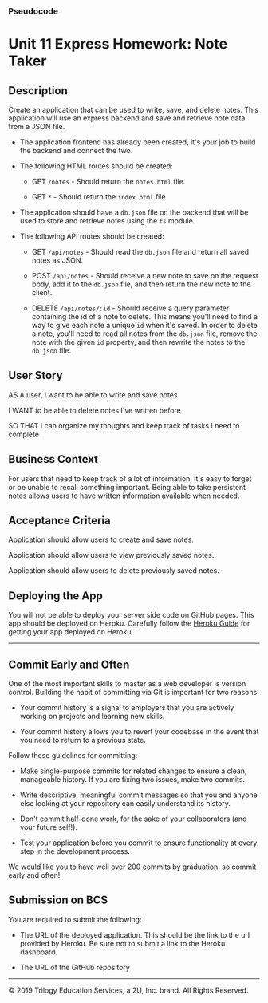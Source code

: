 ### Pseudocode

<!-- ran npm install under "Develop" folder so that I could require express module -->

<!-- added .gitignore file to your directory and include "node_modules", ".DS_Store/" -->

<!-- created routes directory to store individual routes folders: apiRoutes.js & htmlRoutes.js -->

<!-- ran npm i path under "Develop" folder so that I could require path module -->

<!-- worked on getting server.js file established and running our server -->

<!-- worked on establishing htmlRoutes.js file and linked to server.js -->

<!-- worked on establishing apiRoutes.js file and linked to server.js -->

<!-- worked on .get method within apiRoutes.js file -->

<!-- worked on initial .post method within apiRoutes.js file -->

<!-- worked on adding ID to object array via .post method within apiRoutes.js file -->

<!-- worked on adding fs.writeFileAsync to code for db.json file to get updated with notes -->

<!-- worked on adding fs.writeFileAsync to an arrow function as it will be used more than once -->

<!-- found a syntax error therefore now I'm able to use writeFile instead of writeFileAsync -->

<!-- worked on initial .delete method within apiRoutes.js file -->

<!-- could not get the .delete method to work, will likely need to address this in challenges, as well as
getting the * route to work as it created an issues with the apiRoutes file, at the end of the day, this hw assignment took way too long for me, and it's likely that I'm not grasping the concepts of object deconstructing fully and am unable to apply this -->

# Unit 11 Express Homework: Note Taker

## Description

Create an application that can be used to write, save, and delete notes. This application will use an express backend and save and retrieve note data from a JSON file.

- The application frontend has already been created, it's your job to build the backend and connect the two.

- The following HTML routes should be created:

  - GET `/notes` - Should return the `notes.html` file.

  - GET `*` - Should return the `index.html` file

- The application should have a `db.json` file on the backend that will be used to store and retrieve notes using the `fs` module.

- The following API routes should be created:

  - GET `/api/notes` - Should read the `db.json` file and return all saved notes as JSON.

  - POST `/api/notes` - Should receive a new note to save on the request body, add it to the `db.json` file, and then return the new note to the client.

  - DELETE `/api/notes/:id` - Should receive a query parameter containing the id of a note to delete. This means you'll need to find a way to give each note a unique `id` when it's saved. In order to delete a note, you'll need to read all notes from the `db.json` file, remove the note with the given `id` property, and then rewrite the notes to the `db.json` file.

## User Story

AS A user, I want to be able to write and save notes

I WANT to be able to delete notes I've written before

SO THAT I can organize my thoughts and keep track of tasks I need to complete

## Business Context

For users that need to keep track of a lot of information, it's easy to forget or be unable to recall something important. Being able to take persistent notes allows users to have written information available when needed.

## Acceptance Criteria

Application should allow users to create and save notes.

Application should allow users to view previously saved notes.

Application should allow users to delete previously saved notes.

## Deploying the App

You will not be able to deploy your server side code on GitHub pages. This app should be deployed on Heroku. Carefully follow the [Heroku Guide](../04-Supplemental/HerokuGuide.md) for getting your app deployed on Heroku.

---

## Commit Early and Often

One of the most important skills to master as a web developer is version control. Building the habit of committing via Git is important for two reasons:

- Your commit history is a signal to employers that you are actively working on projects and learning new skills.

- Your commit history allows you to revert your codebase in the event that you need to return to a previous state.

Follow these guidelines for committing:

- Make single-purpose commits for related changes to ensure a clean, manageable history. If you are fixing two issues, make two commits.

- Write descriptive, meaningful commit messages so that you and anyone else looking at your repository can easily understand its history.

- Don't commit half-done work, for the sake of your collaborators (and your future self!).

- Test your application before you commit to ensure functionality at every step in the development process.

We would like you to have well over 200 commits by graduation, so commit early and often!

## Submission on BCS

You are required to submit the following:

- The URL of the deployed application. This should be the link to the url provided by Heroku. Be sure not to submit a link to the Heroku dashboard.

- The URL of the GitHub repository

---

© 2019 Trilogy Education Services, a 2U, Inc. brand. All Rights Reserved.
